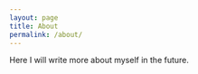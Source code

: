 ```yaml
---
layout: page
title: About
permalink: /about/
---
```


Here I will write more about myself in the future.
